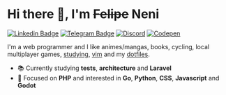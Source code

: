 # Hi there 👋, I'm ~~Felipe~~ Neni

[![Linkedin Badge](https://img.shields.io/badge/-LinkedIn-blue?style=flat-square&logo=Linkedin&logoColor=white&link=https://www.linkedin.com/in/magnocarv/)](https://www.linkedin.com/in/nenitf/)
[![Telegram Badge](https://img.shields.io/badge/-Telegram-1ca0f1?style=flat-square&labelColor=1ca0f1&logo=telegram&logoColor=white)](https://t.me/nenitf/)
[![Discord](https://img.shields.io/badge/-Discord-7389D8?style=flat-square&logo=Discord&logoColor=white)](https://discord.com/users/298546270451269642)
[![Codepen](https://img.shields.io/badge/-CodePen-000000?style=flat-square&logo=Codepen&logoColor=white)](https://codepen.io/nenitf)

I'm a web programmer and I like animes/mangas, books, cycling, local multiplayer games, [studying](https://gitlab.com/users/nenitf/projects), [vim](https://www.vim.org/) and my [dotfiles](http://github.com/nenitf/dotfiles).

- :books: Currently studying **tests**, **architecture** and **Laravel**
- :pushpin: Focused on **PHP** and interested in **Go**, **Python**, **CSS**, **Javascript** and **Godot**
